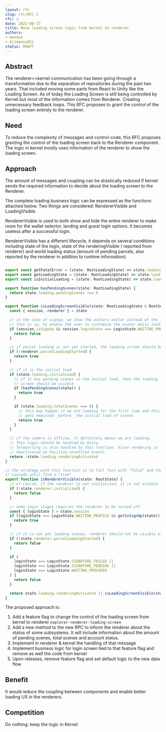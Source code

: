 ```yaml
---
layout: rfc
slug: rfc/RFC-1
rfc: 1
date: 2022-08-17
title: Move loading screen logic from kernel to renderer
authors:
- menduz
- AjimenezDCL
status: DRAFT
---
```


## Abstract

<!--
Insert here a brief paragraph summarizing the RFC in its current state.
This section shall provide an overview of whether this is a settled
decision, alternatives explored and a short summary of relevant
background information and key insights.
-->

The renderer<>kernel communication has been going through a transformation due to the separation of repositories during the past two years. That included moving some parts from React to Unity like the Loading Screen. As of today the Loading Screen is still being controlled by Kernel but most of the information comes from Renderer. Creating unnecessary feedback loops. This RFC proposes to grant the control of the loading screen entirely to the renderer.

## Need

<!--
Why is this RFC needed?  Briefly describe the need motivating this
proposed artifact to be created or work be done.  What problem does it
solve? Include an estimate of actual or perceived effort/gain.
-->

To reduce the complexity of messages and control-code, this RFC proposes granting the control of the loading screen back to the Renderer component. The logic in kernel mostly uses information of the renderer to show the loading screen.

## Approach

<!--
How do you intend on addressing the need?  Describe what you plan on
doing and the rationale behind the decisions you propose.  Then lay out
the plan of execution, in rough order of how the execution should take
place.  Include the rollout plan as well. (This is usually the longest
section of the RFC) Hint: don’t be afraid of posting illustrations! The
level of detail here has to be enough to give the reader  a clear
understanding of the solution - it is up to the writer to decide.
Further detail can be addressed to satisfy comments and increase clarity.
-->

The amount of messages and coupling can be drastically reduced if kernel sends the required information to decide about the loading screen to the Renderer.

The complete loading business logic can be expressed as the functions attached below. Two things are considered: RendererVisible and LoadingVisible.

RendererVisible is used to both show and hide the entire renderer to make room for the wallet selector, landing and guest login options. It becomes useless after a successful login.

RendererVisible has a different lifecycle, it depends on several conditions including state of the login, state of the renderingVisible ( reported from renderer) and world loading status (amount of pending parcels, also reported by the renderer in addition to runtime information).


```ts

export const getFatalError = (state: RootLoadingState) => state.loading.error
export const getLoadingState = (state: RootLoadingState) => state.loading
export const isInitialLoading = (state: RootLoadingState) => state.loading.initialLoad

export function hasPendingScenes(state: RootLoadingState) {
  return state.loading.pendingScenes !== 0
}

export function isLoadingScreenVisible(state: RootLoadingState & RootSessionState & RootRendererState) {
  const { session, renderer } = state

  // in the case of signup, we show the avatars editor instead of the loading screen
  // that is so, to enable the user to customize the avatar while loading the world
  if (session.isSignUp && session.loginState === LoginState.WAITING_PROFILE) {
    return false
  }

  // if parcel loading is not yet started, the loading screen should be visible
  if (!renderer.parcelLoadingStarted) {
    return true
  }

  // if it is the initial load
  if (state.loading.initialLoad) {
    // if it has pending scenes in the initial load, then the loading
    // screen should be visible
    if (hasPendingScenes(state)) {
      return true
    }

    if (state.loading.totalScenes === 0) {
      // this may happen if we are loading for the first time and this saga
      // gets executed _before_ the initial load of scenes
      return true
    }
  }

  // if the camera is offline, it definitely means we are loading.
  // This logic should be handled by Unity
  // Teleporting is also handled by this function. Since rendering is
  // deactivated on Position.unsettled events
  return !state.loading.renderingActivated
}

// the strategy with this function is to fail fast with "false" and then
// cascade until find a "true"
export function isRendererVisible(state: RootState) {
  // of course, if the renderer is not initialized, it is not visible
  if (!state.renderer.initialized) {
    return false
  }

  // some login stages requires the renderer to be turned off
  const { loginState } = state.session
  if (loginState === LoginState.WAITING_PROFILE && getIsSignUp(state)) {
    return true
  }

  // if it is not yet loading scenes, renderer should not be visible either
  if (!state.renderer.parcelLoadingStarted) {
    return false
  }

  if (
    loginState === LoginState.SIGNATURE_FAILED ||
    loginState === LoginState.SIGNATURE_PENDING ||
    loginState === LoginState.WAITING_PROVIDER
  ) {
    return false
  }

  return state.loading.renderingActivated || isLoadingScreenVisible(state)
}

```

The proposed approach is:

1. Add a feature flag to change the control of the loading screen from kernel to renderer `explorer-renderer-loading-screen`
2. Add a new method to the new RPC to inform the renderer about the status of some subsystems. It will include information about the amount of pending scenes, total scenes and account status.
3. Implement in renderer & kernel the handling of that message
4. Implement business logic for login screen tied to that feature flag and remove as well the code from kernel
5. Upon releases, remove feature flag and set default logic to the new data flow

## Benefit

<!--
What are the benefits / merits of this approach?  Tie the benefit
directly back into the satisfaction of the need.  How does this benefit
the client / user? How does the unique approach yield unique customer benefits?
-->

It would reduce the coupling between components and enable better loading UX in the renderers.

## Competition

<!--
What other options were considered? Give an honest treatment of why
these alternatives were not satisfactory. Identify the competition and
demonstrate that the competition is clearly understood. Include the
“what if we do nothing” alternative.
-->

Do nothing: keep the logic in Kernel